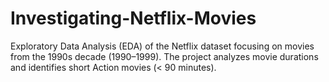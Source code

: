 # Investigating-Netflix-Movies
Exploratory Data Analysis (EDA) of the Netflix dataset focusing on movies from the 1990s decade (1990–1999). The project analyzes movie durations and identifies short Action movies (&lt; 90 minutes).
